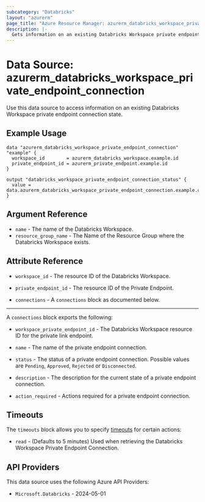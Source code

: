 ```yaml
---
subcategory: "Databricks"
layout: "azurerm"
page_title: "Azure Resource Manager: azurerm_databricks_workspace_private_endpoint_connection"
description: |-
  Gets information on an existing Databricks Workspace private endpoint connection state
---
```


# Data Source: azurerm_databricks_workspace_private_endpoint_connection

Use this data source to access information on an existing Databricks Workspace private endpoint connection state.

## Example Usage

```hcl
data "azurerm_databricks_workspace_private_endpoint_connection" "example" {
  workspace_id        = azurerm_databricks_workspace.example.id
  private_endpoint_id = azurerm_private_endpoint.example.id
}

output "databricks_workspace_private_endpoint_connection_status" {
  value = data.azurerm_databricks_workspace_private_endpoint_connection.example.connections[0].status
}
```

## Argument Reference

* `name` - The name of the Databricks Workspace.
* `resource_group_name` - The Name of the Resource Group where the Databricks Workspace exists.

## Attribute Reference

* `workspace_id` - The resource ID of the Databricks Workspace.

* `private_endpoint_id` - The resource ID of the Private Endpoint.

* `connections` - A `connections` block as documented below.

---

A `connections` block exports the following:

* `workspace_private_endpoint_id` - The Databricks Workspace resource ID for the private link endpoint.

* `name` - The name of the private endpoint connection.

* `status` - The status of a private endpoint connection. Possible values are `Pending`, `Approved`, `Rejected` or `Disconnected`.

* `description` - The description for the current state of a private endpoint connection.

* `action_required` - Actions required for a private endpoint connection.

## Timeouts

The `timeouts` block allows you to specify [timeouts](https://developer.hashicorp.com/terraform/language/resources/configure#define-operation-timeouts) for certain actions:

* `read` - (Defaults to 5 minutes) Used when retrieving the Databricks Workspace Private Endpoint Connection.

## API Providers
<!-- This section is generated, changes will be overwritten -->
This data source uses the following Azure API Providers:

* `Microsoft.Databricks` - 2024-05-01
